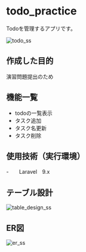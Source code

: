# todo_practice
Todoを管理するアプリです。

![todo_ss](https://user-images.githubusercontent.com/115058763/198350284-78293cf9-4df5-4ecc-88c3-071ec0aac5e7.png)

## 作成した目的
演習問題提出のため

## 機能一覧
- todoの一覧表示
- タスク追加
- タスク名更新
- タスク削除

## 使用技術（実行環境）
-　　Laravel　9.x

## テーブル設計
![table_design_ss](https://user-images.githubusercontent.com/115058763/198351980-b678eddb-86ca-4c89-b2f1-7b44c0e839fc.png)

## ER図
![er_ss](https://user-images.githubusercontent.com/115058763/198352055-cdaff8b1-a867-4c60-8172-6e1f4a40adb8.png)
